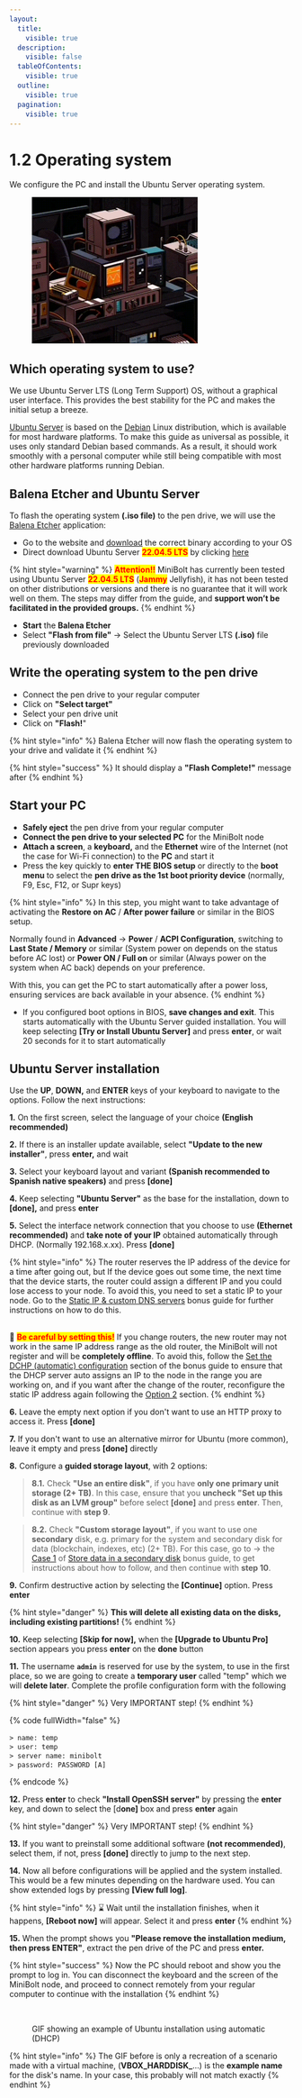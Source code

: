 ```yaml
---
layout:
  title:
    visible: true
  description:
    visible: false
  tableOfContents:
    visible: true
  outline:
    visible: true
  pagination:
    visible: true
---
```


# 1.2 Operating system

We configure the PC and install the Ubuntu Server operating system.

<figure><img src="../.gitbook/assets/operating-system.gif" alt="" width="295"><figcaption></figcaption></figure>

## Which operating system to use?

We use Ubuntu Server LTS (Long Term Support) OS, without a graphical user interface. This provides the best stability for the PC and makes the initial setup a breeze.

[Ubuntu Server](https://ubuntu.com/server/docs) is based on the [Debian](https://www.debian.org/) Linux distribution, which is available for most hardware platforms. To make this guide as universal as possible, it uses only standard Debian based commands. As a result, it should work smoothly with a personal computer while still being compatible with most other hardware platforms running Debian.

## Balena Etcher and Ubuntu Server

To flash the operating system **(.iso file)** to the pen drive, we will use the [Balena Etcher](https://www.balena.io/etcher/) application:

* Go to the website and [download](https://etcher.balena.io/#download-etcher) the correct binary according to your OS
* Direct download Ubuntu Server <mark style="color:red;">**22.04.5 LTS**</mark> by clicking [here](https://releases.ubuntu.com/22.04.5/ubuntu-22.04.5-live-server-amd64.iso)

{% hint style="warning" %}
<mark style="color:red;">**Attention!!**</mark> MiniBolt has currently been tested using Ubuntu Server <mark style="color:red;">**22.04.5 LTS**</mark> (<mark style="color:red;">**Jammy**</mark> Jellyfish), it has not been tested on other distributions or versions and there is no guarantee that it will work well on them. The steps may differ from the guide, and **support won’t be facilitated in the provided groups.**
{% endhint %}

* **Start** the **Balena Etcher**
* Select **"Flash from file"** -> Select the Ubuntu Server LTS **(.iso)** file previously downloaded

## Write the operating system to the pen drive

* Connect the pen drive to your regular computer
* Click on **"Select target"**
* Select your pen drive unit
* Click on **"Flash!**"

{% hint style="info" %}
Balena Etcher will now flash the operating system to your drive and validate it
{% endhint %}

{% hint style="success" %}
It should display a **"Flash Complete!"** message after
{% endhint %}

## Start your PC

* **Safely eject** the pen drive from your regular computer
* **Connect the pen drive to your selected PC** for the MiniBolt node
* **Attach a screen**, a **keyboard,** and the **Ethernet** wire of the Internet (not the case for Wi-Fi connection) to the **PC** and start it
* Press the key quickly to **enter THE BIOS setup** or directly to the **boot menu** to select the **pen drive as the 1st boot priority device** (normally, F9, Esc, F12, or Supr keys)

{% hint style="info" %}
In this step, you might want to take advantage of activating the **Restore on AC** / **After power failure** or similar in the BIOS setup.&#x20;

Normally found in **Advanced** -> **Power** / **ACPI Configuration**, switching to **Last State / Memory** or similar (System power on depends on the status before AC lost) or **Power ON / Full on** or similar (Always power on the system when AC back) depends on your preference.&#x20;

With this, you can get the PC to start automatically after a power loss, ensuring services are back available in your absence.
{% endhint %}

* If you configured boot options in BIOS, **save changes and exit**. This starts automatically with the Ubuntu Server guided installation. You will keep selecting **\[Try or Install Ubuntu Server]** and press **enter**, or wait 20 seconds for it to start automatically

## Ubuntu Server installation

Use the **UP**, **DOWN,** and **ENTER** keys of your keyboard to navigate to the options. Follow the next instructions:

**1.** On the first screen, select the language of your choice **(English recommended)**

**2.** If there is an installer update available, select **"Update to the new installer"**, press **enter,** and wait

**3.** Select your keyboard layout and variant **(Spanish recommended to Spanish native speakers)** and press **\[done]**

**4.** Keep selecting **"Ubuntu Server"** as the base for the installation, down to **\[done],** and press **enter**

**5.** Select the interface network connection that you choose to use **(Ethernet recommended)** and **take note of your IP** obtained automatically through DHCP. (Normally 192.168.x.xx). Press **\[done]**

{% hint style="info" %}
The router reserves the IP address of the device for a time after going out, but If the device goes out some time, the next time that the device starts, the router could assign a different IP and you could lose access to your node. To avoid this, you need to set a static IP to your node. Go to the [Static IP & custom DNS servers](../bonus-guides/system/static-ip-and-custom-dns-servers.md) bonus guide for further instructions on how to do this.

\
🚨 <mark style="color:red;">**Be careful by setting this!**</mark> If you change routers, the new router may not work in the same IP address range as the old router, the MiniBolt will not register and will be **completely offline**. To avoid this, follow the [Set the DCHP (automatic) configuration](../bonus-guides/system/static-ip-and-custom-dns-servers.md#set-the-automatic-dhcp-mode-configuration-by-command-line) section of the bonus guide to ensure that the DHCP server auto assigns an IP to the node in the range you are working on, and if you want after the change of the router, reconfigure the static IP address again following the [Option 2](../bonus-guides/system/static-ip-and-custom-dns-servers.md#option-2-after-ubuntu-server-installation-by-command-line) section.
{% endhint %}

**6.** Leave the empty next option if you don't want to use an HTTP proxy to access it. Press **\[done]**

**7.** If you don't want to use an alternative mirror for Ubuntu (more common), leave it empty and press **\[done]** directly

**8.** Configure a **guided storage layout**, with 2 options:

> **8.1.** Check **"Use an entire disk"**, if you have **only one primary unit storage (2+ TB)**. In this case, ensure that you **uncheck "Set up this disk as an LVM group"** before select **\[done]** and press **enter**. Then, continue with **step 9**.

> **8.2.** Check **"Custom storage layout"**, if you want to use one **secondary** disk, e.g. primary for the system and secondary disk for data (blockchain, indexes, etc) (2+ TB). For this case, go to -> the [Case 1](../bonus/system/store-data-secondary-disk.md#case-1-during-the-ubuntu-server-guided-installation) of [Store data in a secondary disk](../bonus/system/store-data-secondary-disk.md) bonus guide, to get instructions about how to follow, and then continue with **step 10**.

**9.** Confirm destructive action by selecting the **\[Continue]** option. Press **enter**

{% hint style="danger" %}
**This will delete all existing data on the disks, including existing partitions!**
{% endhint %}

**10.** Keep selecting **\[Skip for now],** when the **\[Upgrade to Ubuntu Pro]** section appears you press **enter** on the **done** button

**11.** The username **`admin`** is reserved for use by the system, to use in the first place, so we are going to create a **temporary user** called "temp" which we will **delete later**. Complete the profile configuration form with the following

{% hint style="danger" %}
Very IMPORTANT step!
{% endhint %}

{% code fullWidth="false" %}
```
> name: temp
> user: temp
> server name: minibolt
> password: PASSWORD [A]
```
{% endcode %}

**12.** Press **enter** to check **"Install OpenSSH server"** by pressing the **enter** key, and down to select the \[d**one]** box and press **enter** again

{% hint style="danger" %}
Very IMPORTANT step!
{% endhint %}

**13.** If you want to preinstall some additional software **(not recommended)**, select them, if not, press **\[done]** directly to jump to the next step.

**14.** Now all before configurations will be applied and the system installed. This would be a few minutes depending on the hardware used. You can show extended logs by pressing **\[View full log]**.

{% hint style="info" %}
⌛ Wait until the installation finishes, when it happens, **\[Reboot now]** will appear. Select it and press **enter**
{% endhint %}

**15.** When the prompt shows you **"Please remove the installation medium, then press ENTER"**, extract the pen drive of the PC and press **enter.**

{% hint style="success" %}
Now the PC should reboot and show you the prompt to log in. You can disconnect the keyboard and the screen of the MiniBolt node, and proceed to connect remotely from your regular computer to continue with the installation
{% endhint %}

<figure><img src="../.gitbook/assets/demo-install-os.gif" alt=""><figcaption><p>GIF showing an example of Ubuntu installation using automatic (DHCP)</p></figcaption></figure>

{% hint style="info" %}
The GIF before is only a recreation of a scenario made with a virtual machine, (**VBOX\_HARDDISK\_**...) is the **example name** for the disk's name. In your case, this probably will not match exactly
{% endhint %}
